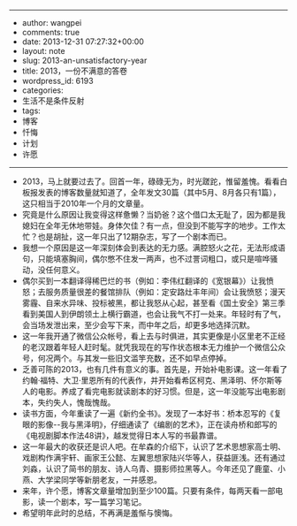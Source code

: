 - --
- author: wangpei
- comments: true
- date: 2013-12-31 07:27:32+00:00
- layout: note
- slug: 2013-an-unsatisfactory-year
- title: 2013，一份不满意的答卷
- wordpress_id: 6193
- categories:
- 生活不是条件反射
- tags:
- 博客
- 忏悔
- 计划
- 许愿
- --
- 2013，马上就要过去了。回首一年，碌碌无为，时光蹉跎，惟留羞愧。看看白板报发表的博客数量就知道了，全年发文30篇（其中5月、8月各只有1篇），这只相当于2010年一个月的文章量。
- 究竟是什么原因让我变得这样惫懒？当奶爸？这个借口太无耻了，因为都是我媳妇在全年无休地带娃。身体欠佳？有一点，但没到不能写字的地步。工作太忙？也是胡扯，这一年只出了12期杂志，写了一个剧本而已。
- 我想一个原因是这一年深刻体会到表达的无力感。满腔怒火之花，无法形成语句，只能填塞胸间，偶尔憋不住发一两声，也不过詈词粗口，或只是喧哗骚动，没任何意义。
- 偶尔买到一本翻译得稀巴烂的书（例如：李伟红翻译的《宽银幕》）让我愤怒；去服务质量很差的餐馆排队（例如：定安路灶丰年间）会让我愤怒；漫天雾霾、自来水异味、投标被黑，都让我怒从心起，甚至看《国土安全》第三季看到美国人到伊朗领土上横行霸道，也会让我气不打一处来。年轻时有了气，会当场发泄出来，至少会写下来，而中年之后，却更多地选择沉默。
- 这一年我开通了微信公众帐号，看上去与时俱进，其实更像是小区里老不正经的老汉跟着年轻人赶时髦。就凭我现在的写作状态根本无力维护一个微信公众号，何况两个。与其发一些旧文滥竽充数，还不如早点停掉。
- 乏善可陈的2013，也有几件有意义的事。首先是，开始补电影课。这一年看了约翰·福特、大卫·里恩所有的代表作，并开始看希区柯克、黑泽明、怀尔斯等人的电影。养成了看完电影就读剧本的好习惯。但是，这一年没能写出电影剧本，失约失人，愧哉愧哉。
- 读书方面，今年重读了一遍《新约全书》。发现了一本好书：桥本忍写的《复眼的影像--我与黑泽明》，仔细通读了《编剧的艺术》，正在读舟桥和郎写的《电视剧脚本作法48讲》，越发觉得日本人写的书最靠谱。
- 这一年最大的收获还是识人吧。在牟森的介绍下，认识了艺术思想家高士明、戏剧构作满宇轩、画家王公懿、左翼思想家陆兴华等人，获益匪浅。还有通过刘淼，认识了简书的朋友、诗人乌青、摄影师拉黑等人。今年还见了鹿童、小燕、大学梁同学等新朋老友，一并感恩。
- 来年，许个愿，博客文章量增加到至少100篇。只要有条件，每两天看一部电影，读一个剧本，写一篇学习笔记。
- 希望明年此时的总结，不再满是羞惭与懊悔。
